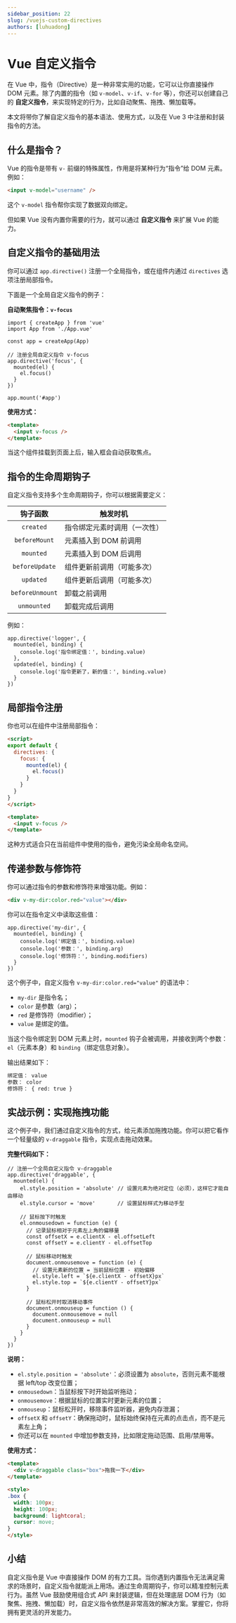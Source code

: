 ```yaml
---
sidebar_position: 22
slug: /vuejs-custom-directives
authors: [luhuadong]
---
```


# Vue 自定义指令

在 Vue 中，指令（Directive）是一种非常实用的功能，它可以让你直接操作 DOM 元素。除了内置的指令（如 `v-model`、`v-if`、`v-for` 等），你还可以创建自己的 **自定义指令**，来实现特定的行为，比如自动聚焦、拖拽、懒加载等。

本文将带你了解自定义指令的基本语法、使用方式，以及在 Vue 3 中注册和封装指令的方法。



## 什么是指令？

Vue 的指令是带有 `v-` 前缀的特殊属性，作用是将某种行为“指令”给 DOM 元素。例如：

```html showLineNumbers
<input v-model="username" />
```

这个 `v-model` 指令帮你实现了数据双向绑定。

但如果 Vue 没有内置你需要的行为，就可以通过 **自定义指令** 来扩展 Vue 的能力。



## 自定义指令的基础用法

你可以通过 `app.directive()` 注册一个全局指令，或在组件内通过 `directives` 选项注册局部指令。

下面是一个全局自定义指令的例子：

**自动聚焦指令：`v-focus`**

```tsx showLineNumbers title="main.js"
import { createApp } from 'vue'
import App from './App.vue'

const app = createApp(App)

// 注册全局自定义指令 v-focus
app.directive('focus', {
  mounted(el) {
    el.focus()
  }
})

app.mount('#app')
```

**使用方式：**

```html showLineNumbers
<template>
  <input v-focus />
</template>
```

当这个组件挂载到页面上后，输入框会自动获取焦点。



## 指令的生命周期钩子

自定义指令支持多个生命周期钩子，你可以根据需要定义：

|    钩子函数     | 触发时机                     |
| :-------------: | ---------------------------- |
|    `created`    | 指令绑定元素时调用（一次性） |
|  `beforeMount`  | 元素插入到 DOM 前调用        |
|    `mounted`    | 元素插入到 DOM 后调用        |
| `beforeUpdate`  | 组件更新前调用（可能多次）   |
|    `updated`    | 组件更新后调用（可能多次）   |
| `beforeUnmount` | 卸载之前调用                 |
|   `unmounted`   | 卸载完成后调用               |

例如：

```tsx showLineNumbers
app.directive('logger', {
  mounted(el, binding) {
    console.log('指令绑定值：', binding.value)
  },
  updated(el, binding) {
    console.log('指令更新了，新的值：', binding.value)
  }
})
```



## 局部指令注册

你也可以在组件中注册局部指令：

```html showLineNumbers
<script>
export default {
  directives: {
    focus: {
      mounted(el) {
        el.focus()
      }
    }
  }
}
</script>

<template>
  <input v-focus />
</template>
```

这种方式适合只在当前组件中使用的指令，避免污染全局命名空间。



## 传递参数与修饰符

你可以通过指令的参数和修饰符来增强功能。例如：

```html showLineNumbers
<div v-my-dir:color.red="value"></div>
```

你可以在指令定义中读取这些值：

```tsx showLineNumbers
app.directive('my-dir', {
  mounted(el, binding) {
    console.log('绑定值：', binding.value)
    console.log('参数：', binding.arg)
    console.log('修饰符：', binding.modifiers)
  }
})
```

这个例子中，自定义指令 `v-my-dir:color.red="value"` 的语法中：

- `my-dir` 是指令名；
- `color` 是参数（arg）；
- `red` 是修饰符（modifier）；
- `value` 是绑定的值。

当这个指令绑定到 DOM 元素上时，`mounted` 钩子会被调用，并接收到两个参数：`el`（元素本身）和 `binding`（绑定信息对象）。

输出结果如下：

```bash showLineNumbers
绑定值： value
参数： color
修饰符： { red: true }
```



## 实战示例：实现拖拽功能

这个例子中，我们通过自定义指令的方式，给元素添加拖拽功能。你可以把它看作一个轻量级的 `v-draggable` 指令，实现点击拖动效果。

**完整代码如下：**

```tsx showLineNumbers
// 注册一个全局自定义指令 v-draggable
app.directive('draggable', {
  mounted(el) {
    el.style.position = 'absolute' // 设置元素为绝对定位（必须），这样它才能自由移动
    el.style.cursor = 'move'       // 设置鼠标样式为移动手型

    // 鼠标按下时触发
    el.onmousedown = function (e) {
      // 记录鼠标相对于元素左上角的偏移量
      const offsetX = e.clientX - el.offsetLeft
      const offsetY = e.clientY - el.offsetTop

      // 鼠标移动时触发
      document.onmousemove = function (e) {
        // 设置元素新的位置 = 当前鼠标位置 - 初始偏移
        el.style.left = `${e.clientX - offsetX}px`
        el.style.top = `${e.clientY - offsetY}px`
      }

      // 鼠标松开时取消移动事件
      document.onmouseup = function () {
        document.onmousemove = null
        document.onmouseup = null
      }
    }
  }
})
```

**说明：**

- `el.style.position = 'absolute'`：必须设置为 `absolute`，否则元素不能根据 left/top 改变位置；
- `onmousedown`：当鼠标按下时开始监听拖动；
- `onmousemove`：根据鼠标的位置实时更新元素的位置；
- `onmouseup`：鼠标松开时，移除事件监听器，避免内存泄漏；
- `offsetX` 和 `offsetY`：确保拖动时，鼠标始终保持在元素的点击点，而不是元素左上角；
- 你还可以在 `mounted` 中增加参数支持，比如限定拖动范围、启用/禁用等。

**使用方式：**

```html showLineNumbers
<template>
  <div v-draggable class="box">拖我一下</div>
</template>

<style>
.box {
  width: 100px;
  height: 100px;
  background: lightcoral;
  cursor: move;
}
</style>
```



## 小结

自定义指令是 Vue 中直接操作 DOM 的有力工具。当你遇到内置指令无法满足需求的场景时，自定义指令就能派上用场。通过生命周期钩子，你可以精准控制元素行为。虽然 Vue 鼓励使用组合式 API 来封装逻辑，但在处理底层 DOM 行为（如聚焦、拖拽、懒加载）时，自定义指令依然是非常高效的解决方案。掌握它，你将拥有更灵活的开发能力。
